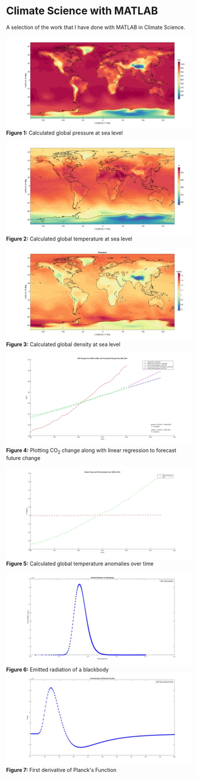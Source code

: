 # Climate Science with MATLAB
A selection of the work that I have done with MATLAB in Climate Science.

![test](HW2/Figures/p1.jpg)**Figure 1:** Calculated global pressure at sea level

![test](HW2/Figures/t1.jpg)**Figure 2:** Calculated global temperature at sea level

![test](HW3/Figures/Pressure.jpg)**Figure 3:** Calculated global density at sea level

![test](HW6/Figures/Figure%202.jpg)**Figure 4:** Plotting CO<sub>2</sub> change along with linear regression to forecast future change

![test](HW6/Figures/Figure%203.jpg)**Figure 5:** Calculated global temperature anomalies over time

![test](HW8/Figures/Figure%201.jpg)**Figure 6:** Emitted radiation of a blackbody
![test](HW8/Figures/Figure%203.jpg)**Figure 7:** First derivative of Planck's Function

